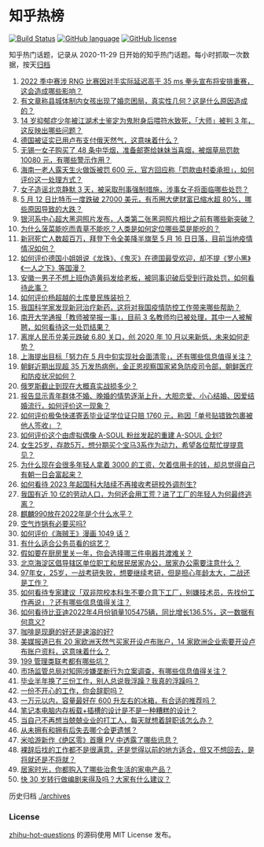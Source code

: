# 知乎热榜
[![Build Status](https://github.com/ToWeLong/zhihu-hot-questions/workflows/CI/badge.svg)](https://github.com/ToWeLong/zhihu-hot-questions/actions)
[![GitHub language](https://img.shields.io/badge/language-golang-orange.svg)](https://golang.org/)
[![GitHub license](https://img.shields.io/github/license/ToWeLong/zhihu-hot-questions)](https://github.com/ToWeLong/zhihu-hot-questions/blob/main/LICENSE)

知乎热门话题，记录从 2020-11-29 日开始的知乎热门话题。每小时抓取一次数据，按天[归档](./archives)

<!-- BEGIN -->

1. [2022 季中赛涉 RNG 比赛因对手实际延迟高于 35 ms 拳头宣布将安排重赛，这会造成哪些影响？](https://www.zhihu.com/question/532621607)
1. [有文章称县城体制内女孩出现了婚恋困局，真实性几何？这是什么原因造成的？](https://www.zhihu.com/question/531940348)
1. [14 岁抑郁症少年被江湖术士鉴定为鬼附身后喂符水致死，「大师」被判 3 年，这反映出哪些问题？](https://www.zhihu.com/question/532449824)
1. [德国被证实已用卢布支付俄天然气，这意味着什么？](https://www.zhihu.com/question/532463415)
1. [无锡一女子购买了 48 条中华烟，准备邮寄给妹妹当喜烟，被烟草局罚款 10080 元，有哪些警示作用？](https://www.zhihu.com/question/532567380)
1. [海南一老人露天生火做饭被罚 600 元，官方回应称「罚款由村委承担」，如何评价这一处理方式？](https://www.zhihu.com/question/532536695)
1. [女子造谣北京静默 3 天，被采取刑事强制措施，涉事女子将面临哪些处罚？](https://www.zhihu.com/question/532607201)
1. [5 月 12 日比特币一度跌破 27000 美元，有币圈大佬财富已缩水超 80%，哪些原因导致的大跌？](https://www.zhihu.com/question/532506973)
1. [银河系中心超大黑洞照片发布，人类第二张黑洞照片相比之前有哪些新突破？](https://www.zhihu.com/question/530632972)
1. [为什么菠菜能吃而青草不能吃？人类是如何定位哪些菜是能吃的？](https://www.zhihu.com/question/530788654)
1. [新冠死亡人数超百万，拜登下令全美降半旗至 5 月 16 日日落，目前当地疫情情况如何？](https://www.zhihu.com/question/532563912)
1. [如何评价德国小姐姐说《龙珠》、《鬼灭》在德国最受欢迎，却不提《罗小黑》《一人之下》等国漫？](https://www.zhihu.com/question/532376740)
1. [安徽一男子不想上班伪造黄码发给老板，被同事识破后受到行政处罚，如何看待此事？](https://www.zhihu.com/question/532529854)
1. [如何评价杨超越的土库曼民族装扮？](https://www.zhihu.com/question/501836689)
1. [我国科学家发现新冠治疗新药，这将对我国疫情防控工作带来哪些帮助？](https://www.zhihu.com/question/532579542)
1. [南开大学通报「教师被举报一事」，目前 3 名教师均已被处理，其中一人被解聘，如何看待这一处罚结果？](https://www.zhihu.com/question/532639510)
1. [离岸人民币兑美元跌破 6.80 关口，创 2020 年 10 月以来新低，未来如何走势？](https://www.zhihu.com/question/532450369)
1. [上海提出目标「努力在 5 月中旬实现社会面清零」，还有哪些信息值得关注？](https://www.zhihu.com/question/532587267)
1. [朝鲜近期出现超 35 万发热病例，金正恩视察国家紧急防疫司令部，朝鲜医疗和防疫状况如何？](https://www.zhihu.com/question/532622697)
1. [俄罗斯截止到现在大概真实战损多少？](https://www.zhihu.com/question/532379070)
1. [报告显示青年群体不婚、晚婚的情势逐渐上升，大胆恋爱、小心结婚、因爱结婚流行，如何评价这一现象？](https://www.zhihu.com/question/532591076)
1. [如何评价极兔快递寄丢毕业证学位证只赔 1760 元，称因「单号贴错致包裹被他人签收」？](https://www.zhihu.com/question/532575539)
1. [如何评价这个由虚拟偶像 A-SOUL 粉丝发起的重建 A-SOUL 企划?](https://www.zhihu.com/question/532442062)
1. [女生25岁，存款5万，想分期买个宝马3系作为动力，希望各位帮忙提提意见？](https://www.zhihu.com/question/532344915)
1. [为什么现在会很多年轻人拿着 3000 的工资，欠着信用卡的钱，却总觉得自己有朝一日会富起来？](https://www.zhihu.com/question/531821144)
1. [如何看待 2023 年起国科大陆续不再接收考研校外调剂生?](https://www.zhihu.com/question/532558170)
1. [我国有近 10 亿的劳动人口，为何还会用工荒？进了工厂的年轻人为何最终逃离？](https://www.zhihu.com/question/532504512)
1. [麒麟990放在2022年是个什么水平？](https://www.zhihu.com/question/517365570)
1. [空气炸锅有必要买吗?](https://www.zhihu.com/question/338806798)
1. [如何评价《海贼王》漫画 1049 话？](https://www.zhihu.com/question/532589079)
1. [有什么适合公务员看的综艺？](https://www.zhihu.com/question/531989550)
1. [假如要在厨房里关一年，你会选择哪三件电器共渡难关？](https://www.zhihu.com/question/532567647)
1. [北京海淀区倡导辖区单位职工和居民居家办公，居家办公需要注意什么？](https://www.zhihu.com/question/532503783)
1. [97年女，25岁，一战考研失败，想要继续考研，但是担心年龄太大，二战还是工作？](https://www.zhihu.com/question/532294199)
1. [如何看待专家建议「双非院校本科生不要介意下工厂，别嫌技术员，先找份工作再说」？还有哪些信息值得关注？](https://www.zhihu.com/question/532469903)
1. [如何看待比亚迪2022年4月份销量105475辆，同比增长136.5%，这一数据有何意义?](https://www.zhihu.com/question/531291824)
1. [咖啡是现磨的好还是速溶的好?](https://www.zhihu.com/question/450119931)
1. [美媒报道已有 20 家欧洲天然气买家开设卢布账户，14 家欧洲企业索要开设卢布账户资料，这意味着什么？](https://www.zhihu.com/question/532568068)
1. [199 管理类联考都有哪些坑？](https://www.zhihu.com/question/312937027)
1. [市场监管总局对知网涉嫌垄断行为立案调查，有哪些信息值得关注？](https://www.zhihu.com/question/532647759)
1. [毕业半年换了三份工作，别人总说我浮躁？我真的浮躁吗？](https://www.zhihu.com/question/531088990)
1. [一份不开心的工作，你会辞职吗？](https://www.zhihu.com/question/529473338)
1. [一万元以内，容量最好在 600 升左右的冰箱，有合适的推荐吗？](https://www.zhihu.com/question/285974082)
1. [笔记本电脑内存板载+插槽的设计是不是一种糟糕的设计？](https://www.zhihu.com/question/532497374)
1. [当自己不再想当兢兢业业的打工人，每天就想着辞职该怎么办？](https://www.zhihu.com/question/531098437)
1. [从未拥有和拥有后失去哪个会更遗憾？](https://www.zhihu.com/question/531658458)
1. [米哈游新作《绝区零》首曝 PV 中透露了哪些讯息？](https://www.zhihu.com/question/532616869)
1. [裸辞后找的工作都不是很满意，还是觉得以前的地方适合，但又不想回去，是将就还是不将就？](https://www.zhihu.com/question/530691441)
1. [居家时光，你都购入了哪些治愈生活的家电产品？](https://www.zhihu.com/question/530600972)
1. [快 30 岁转行做编剧来得及吗？大家有什么建议？](https://www.zhihu.com/question/264350370)

<!-- END -->

历史归档 [./archives](./archives)


### License
[zhihu-hot-questions](https://github.com/towelong/zhihu-hot-questions) 的源码使用 MIT License 发布。